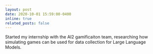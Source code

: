 ```yaml
---
layout: post
date: 2020-10-01 15:59:00-0400
inline: true
related_posts: false
---
```

 
Started my internship with the AI2 gamificaiton team, researching how simulating games can be used for data collection for Large Language Models.